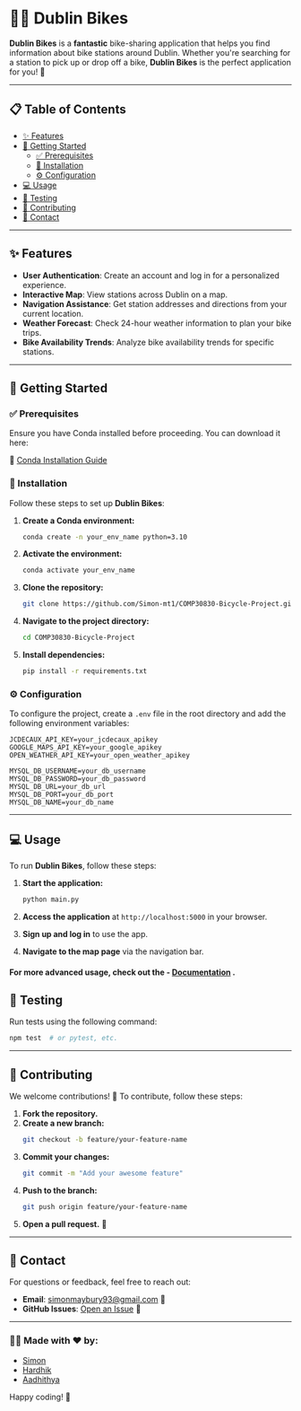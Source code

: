 # 🚴‍♂️ Dublin Bikes

**Dublin Bikes** is a **fantastic** bike-sharing application that helps you find information about bike stations around Dublin. Whether you're searching for a station to pick up or drop off a bike, **Dublin Bikes** is the perfect application for you! 🎉

---

## 📋 Table of Contents

- [✨ Features](#-features)
- [🚀 Getting Started](#-getting-started)
  - [✅ Prerequisites](#-prerequisites)
  - [🔧 Installation](#-installation)
  - [⚙️ Configuration](#-configuration)
- [💻 Usage](#-usage)
- [🧪 Testing](#-testing)
- [🤝 Contributing](#-contributing)
- [📧 Contact](#-contact)

---

## ✨ Features

- **User Authentication**: Create an account and log in for a personalized experience.
- **Interactive Map**: View stations across Dublin on a map.
- **Navigation Assistance**: Get station addresses and directions from your current location.
- **Weather Forecast**: Check 24-hour weather information to plan your bike trips.
- **Bike Availability Trends**: Analyze bike availability trends for specific stations.

---

## 🚀 Getting Started

### ✅ Prerequisites

Ensure you have Conda installed before proceeding. You can download it here:

🔗 [Conda Installation Guide](https://www.anaconda.com/docs/getting-started/miniconda/install)

### 🔧 Installation

Follow these steps to set up **Dublin Bikes**:

1. **Create a Conda environment:**

   ```bash
   conda create -n your_env_name python=3.10
   ```

2. **Activate the environment:**

   ```bash
   conda activate your_env_name
   ```

3. **Clone the repository:**

   ```bash
   git clone https://github.com/Simon-mt1/COMP30830-Bicycle-Project.git
   ```

4. **Navigate to the project directory:**

   ```bash
   cd COMP30830-Bicycle-Project
   ```

5. **Install dependencies:**
   ```bash
   pip install -r requirements.txt
   ```

### ⚙️ Configuration

To configure the project, create a `.env` file in the root directory and add the following environment variables:

```env
JCDECAUX_API_KEY=your_jcdecaux_apikey
GOOGLE_MAPS_API_KEY=your_google_apikey
OPEN_WEATHER_API_KEY=your_open_weather_apikey

MYSQL_DB_USERNAME=your_db_username
MYSQL_DB_PASSWORD=your_db_password
MYSQL_DB_URL=your_db_url
MYSQL_DB_PORT=your_db_port
MYSQL_DB_NAME=your_db_name
```

---

## 💻 Usage

To run **Dublin Bikes**, follow these steps:

1. **Start the application:**

   ```bash
   python main.py
   ```

2. **Access the application** at `http://localhost:5000` in your browser.

3. **Sign up and log in** to use the app.

4. **Navigate to the map page** via the navigation bar.

#### For more advanced usage, check out the - [Documentation](https://Simon-mt1.github.io/COMP30830-Bicycle-Project/) .

## 🧪 Testing

Run tests using the following command:

```bash
npm test  # or pytest, etc.
```

---

## 🤝 Contributing

We welcome contributions! 🎉 To contribute, follow these steps:

1. **Fork the repository.**
2. **Create a new branch:**
   ```bash
   git checkout -b feature/your-feature-name
   ```
3. **Commit your changes:**
   ```bash
   git commit -m "Add your awesome feature"
   ```
4. **Push to the branch:**
   ```bash
   git push origin feature/your-feature-name
   ```
5. **Open a pull request.** 🚀

---

## 📧 Contact

For questions or feedback, feel free to reach out:

- **Email**: simonmaybury93@gmail.com 📩
- **GitHub Issues**: [Open an Issue](https://github.com/Simon-mt1/COMP30830-Bicycle-Project/issues) 🐛

---

### 👨‍💻 Made with ❤️ by:

- [Simon](https://github.com/Simon-mt1)
- [Hardhik](https://github.com/hardhik1007-lab)
- [Aadhithya](https://github.com/AadhithyaGanesh)

Happy coding! 🚀
